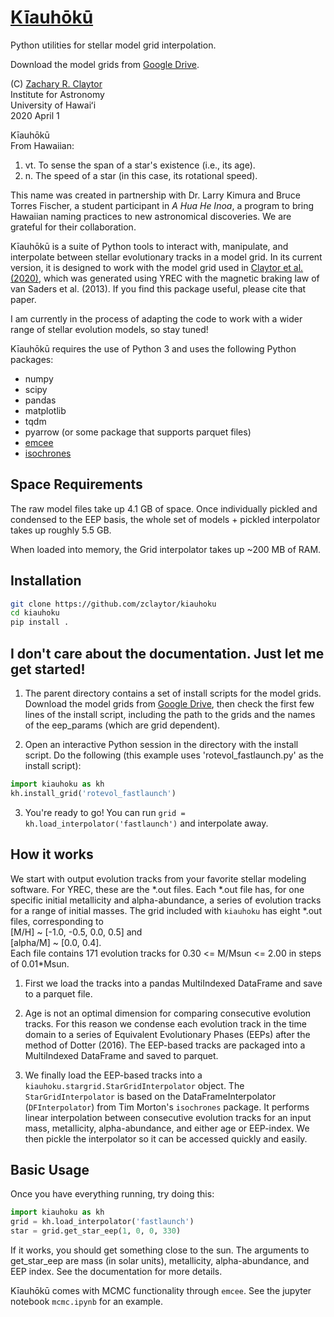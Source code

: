 # [Kīauhōkū][kiauhoku github]

Python utilities for stellar model grid interpolation.

Download the model grids from [Google Drive][google drive].

(C) [Zachary R. Claytor][zclaytor]  
Institute for Astronomy  
University of Hawaiʻi  
2020 April 1

Kīauhōkū  
From Hawaiian:  
1. vt. To sense the span of a star's existence (i.e., its age).  
2. n. The speed of a star (in this case, its rotational speed).  

This name was created in partnership with Dr. Larry Kimura and Bruce Torres Fischer, a student participant in *A Hua He Inoa*, a program to bring Hawaiian naming practices to new astronomical discoveries. We are grateful for their collaboration.

Kīauhōkū is a suite of Python tools to interact with, manipulate, and interpolate between stellar evolutionary tracks in a model grid. In its current version, it is designed to work with the model grid used in [Claytor et al. (2020)][gyro paper], which was generated using YREC with the magnetic braking law of van Saders et al. (2013). If you find this package useful, please cite that paper.

I am currently in the process of adapting the code to work with a wider range of stellar evolution models, so stay tuned!


Kīauhōkū requires the use of Python 3 and uses the following Python packages:  
- numpy  
- scipy  
- pandas  
- matplotlib  
- tqdm
- pyarrow (or some package that supports parquet files)
- [emcee][emcee]  
- [isochrones][isochrones]


## Space Requirements
The raw model files take up 4.1 GB of space. Once individually pickled and condensed to the EEP basis, the whole set of models + pickled interpolator takes up roughly 5.5 GB.

When loaded into memory, the Grid interpolator takes up ~200 MB of RAM.


## Installation
```bash
git clone https://github.com/zclaytor/kiauhoku
cd kiauhoku
pip install .
```


## I don't care about the documentation. Just let me get started!
1. The parent directory contains a set of install scripts for the model grids. Download the model grids from [Google Drive][google drive], then check the first few lines of the install script, including the path to the grids and the names of the eep_params (which are grid dependent).

2. Open an interactive Python session in the directory with the install script. Do the following (this example uses 'rotevol_fastlaunch.py' as the install script):
```python
import kiauhoku as kh
kh.install_grid('rotevol_fastlaunch')
```

3. You're ready to go! You can run `grid = kh.load_interpolator('fastlaunch')` and interpolate away.


## How it works

We start with output evolution tracks from your favorite stellar modeling software. For YREC, these are the \*.out files. Each \*.out file has, for one specific initial metallicity and alpha-abundance, a series of evolution tracks for a range of initial masses. The grid included with `kiauhoku` has eight \*.out files, corresponding to  
[M/H] ~ [-1.0, -0.5, 0.0, 0.5] and  
[alpha/M] ~ [0.0, 0.4].  
Each file contains 171 evolution tracks for 0.30 <= M/Msun <= 2.00 in steps of 0.01\*Msun.

1. First we load the tracks into a pandas MultiIndexed DataFrame and save to a parquet file.

2. Age is not an optimal dimension for comparing consecutive evolution tracks. For this reason we condense each evolution track in the time domain to a series of Equivalent Evolutionary Phases (EEPs) after the method of Dotter (2016). The EEP-based tracks are packaged into a MultiIndexed DataFrame and saved to parquet.

3. We finally load the EEP-based tracks into a `kiauhoku.stargrid.StarGridInterpolator` object. The `StarGridInterpolator` is based on the DataFrameInterpolator (`DFInterpolator`) from Tim Morton's `isochrones` package. It performs linear interpolation between consecutive evolution tracks for an input mass, metallicity, alpha-abundance, and either age or EEP-index. We then pickle the interpolator so it can be accessed quickly and easily.


## Basic Usage

Once you have everything running, try doing this:  
```python
import kiauhoku as kh
grid = kh.load_interpolator('fastlaunch')
star = grid.get_star_eep(1, 0, 0, 330)
```

If it works, you should get something close to the sun. The arguments to get_star_eep are mass (in solar units), metallicity, alpha-abundance, and EEP index. See the documentation for more details.

Kīauhōkū comes with MCMC functionality through `emcee`. See the jupyter notebook `mcmc.ipynb` for an example.

   
[kiauhoku github]: https://github.com/zclaytor/kiauhoku
[zclaytor]: https://zclaytor.github.io
[gyro paper]: https://ui.adsabs.harvard.edu/abs/2020ApJ...888...43C/abstract
[emcee]: https://emcee.readthedocs.io/en/latest/
[isochrones]: https://isochrones.readthedocs.io/en/latest/
[google drive]: https://drive.google.com/drive/folders/1JLB-IATwHT4XE8qk3y3cXv6ek7Lhk2-H?usp=sharing